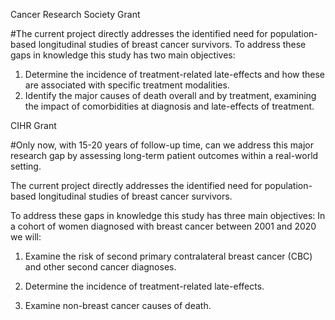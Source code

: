 Cancer Research Society Grant 

#The current project directly addresses the identified need for population-based longitudinal studies of breast cancer survivors. To address these gaps in knowledge this study has two main objectives:

1)	Determine the incidence of treatment-related late-effects and how these are associated with specific treatment modalities.
2)	Identify the major causes of death overall and by treatment, examining the impact of comorbidities at diagnosis and late-effects of treatment.


CIHR Grant 

#Only now, with 15-20 years of follow-up time, can we address this major research gap by
assessing long-term patient outcomes within a real-world setting. 

The current project directly addresses the identified need for population-based longitudinal studies of breast cancer survivors. 

To address these gaps in knowledge this study has three main objectives: In a cohort of women diagnosed with breast cancer between 2001 and 2020 we will:

1) Examine the risk of second primary contralateral breast cancer (CBC) and other second cancer
diagnoses.

2) Determine the incidence of treatment-related late-effects.

3) Examine non-breast cancer causes of death.

